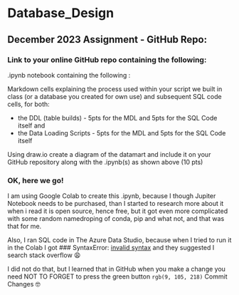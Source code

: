 # Database_Design

## December 2023 Assignment - GitHub Repo:
### Link to your online GitHub repo containing the following:

.ipynb notebook containing the following :

Markdown cells explaining the process used within your script we built in class (or a database you created for own use) and subsequent SQL code cells, for both: 
-  the DDL (table builds) - 5pts for the MDL and 5pts for the SQL Code itself and
-  the Data Loading Scripts - 5pts for the MDL and 5pts for the SQL Code itself

Using draw.io create a diagram of the datamart and include it on your GitHub repository along with the .ipynb(s) as shown above (10 pts)

### OK, here we go!
I am using Google Colab to create this .ipynb, because I though Jupiter Notebook needs to be purchased, than I started to research more about it when i read it is open source, hence free, but it got even more complicated with some random namedroping of conda, pip and what not, and that was that for me.

Also, I ran SQL code in The Azure Data Studio, because when I tried to run it in the Colab I got ### SyntaxError: [invalid syntax](https://colab.research.google.com/drive/1rgjSfylCj5FiNVAIA0Aiag2XnTjwIe3C#scrollTo=DlyFgU63vBLm&line=14&uniqifier=1)
and they suggested I search stack overflow :weary:

I did not do that, but I learned that in GitHub when you make a change you need NOT TO FORGET to press the green button `rgb(9, 105, 218)` Commit Changes :nerd_face:



